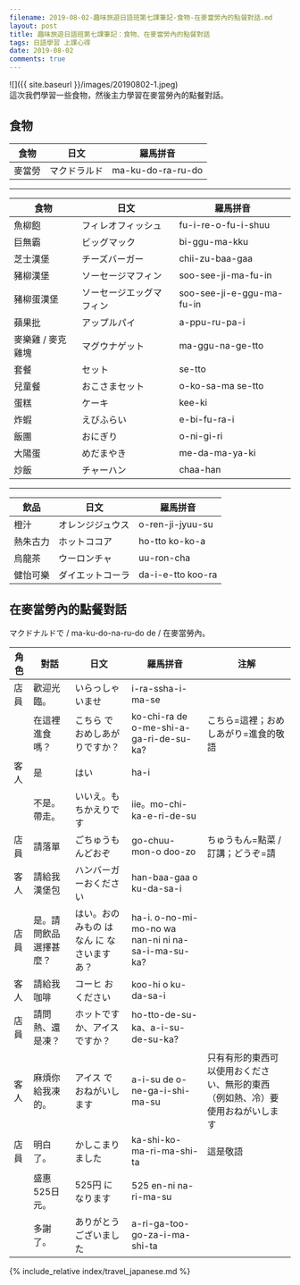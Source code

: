 ```yaml
---
filename: 2019-08-02-趣味旅遊日語班第七課筆記-食物-在麥當勞內的點餐對話.md
layout: post
title: 趣味旅遊日語班第七課筆記：食物、在麥當勞內的點餐對話
tags: 日語學習 上課心得
date: 2019-08-02
comments: true
---
```


![]({{ site.baseurl }}/images/20190802-1.jpeg)  
這次我們學習一些食物，然後主力學習在麥當勞內的點餐對話。

## 食物

|食物|日文|羅馬拼音|
| --- | --- | --- |
|麥當勞|マクドラルド|ma-ku-do-ra-ru-do|

---

|食物|日文|羅馬拼音|
| --- | --- | --- |
|魚柳飽|フィレオフィッシュ|fu-i-re-o-fu-i-shuu|
|巨無霸|ビッグマック|bi-ggu-ma-kku|
|芝士漢堡|チーズバーガー|chii-zu-baa-gaa|
|豬柳漢堡|ソーセージマフィン|soo-see-ji-ma-fu-in|
|豬柳蛋漢堡| ソーセージエッグマフィン |soo-see-ji-e-ggu-ma-fu-in|
|蘋果批|アップルパイ|a-ppu-ru-pa-i|
|麥樂雞 / 麥克雞塊|マグウナゲット|ma-ggu-na-ge-tto|
|套餐|セット|se-tto|
|兒童餐|おこさまセット|o-ko-sa-ma se-tto|
|蛋糕|ケーキ|kee-ki|
|炸蝦|えびふらい|e-bi-fu-ra-i|
|飯團|おにぎり|o-ni-gi-ri|
|大陽蛋|めだまやき|me-da-ma-ya-ki|
|炒飯|チャーハン|chaa-han|

---

|飲品|日文|羅馬拼音|
| --- | --- | --- |
|橙汁|オレンジジュウス|o-ren-ji-jyuu-su|
|熱朱古力|ホットココア|ho-tto ko-ko-a|
|烏龍茶|ウーロンチャ|uu-ron-cha|
|健怡可樂|ダイエットコーラ|da-i-e-tto koo-ra|

## 在麥當勞內的點餐對話

マクドナルドで / ma-ku-do-na-ru-do de / 在麥當勞內。

|角色|對話|日文|羅馬拼音|注解|
| --- | --- | --- | --- | --- |
|店員|歡迎光臨。|いらっしゃいませ|i-ra-ssha-i-ma-se||
||在這裡進食嗎？|こちら で おめしあがりですか？|ko-chi-ra de o-me-shi-a-ga-ri-de-su-ka?|こちら=這裡；おめしあがり=進食的敬語|
|客人|是|はい|ha-i||
||不是。帶走。|いいえ。もちかえりです|iie。mo-chi-ka-e-ri-de-su||
|店員|請落單|ごちゅうもんどおぞ|go-chuu-mon-o doo-zo|ちゅうもん=點菜 / 訂講；どうぞ=請|
|客人|請給我漢堡包|ハンバーガーおください|han-baa-gaa o ku-da-sa-i||
|店員|是。請問飲品選擇甚麼？|はい。おのみもの は なん に なさいますあ？|ha-i. o-no-mi-mo-no wa nan-ni ni na-sa-i-ma-su-ka?||
|客人|請給我咖啡|コーヒ お ください|koo-hi o ku-da-sa-i||
|店員|請問熱、還是凍？|ホットですか、アイスですか？|ho-tto-de-su-ka、a-i-su-de-su-ka?||
|客人|麻煩你給我凍的。|アイス で おねがいします|a-i-su de o-ne-ga-i-shi-ma-su|只有有形的東西可以使用おください、無形的東西（例如熱、冷）要使用おねがいします|
|店員|明白了。|かしこまりました|ka-shi-ko-ma-ri-ma-shi-ta|這是敬語|
||盛惠525日元。|525円 に なります|525 en-ni na-ri-ma-su||
||多謝了。|ありがとうございました|a-ri-ga-too-go-za-i-ma-shi-ta||

{% include_relative index/travel_japanese.md %}

